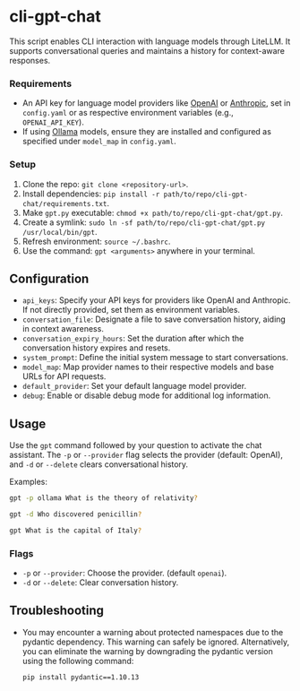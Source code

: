 # cli-gpt-chat

This script enables CLI interaction with language models through LiteLLM. It supports conversational queries and maintains a history for context-aware responses.

### Requirements

-   An API key for language model providers like [OpenAI](https://platform.openai.com/account/api-keys) or [Anthropic](https://console.anthropic.com/settings/keys), set in `config.yaml` or as respective environment variables (e.g., `OPENAI_API_KEY`).
-   If using [Ollama](https://ollama.ai) models, ensure they are installed and configured as specified under `model_map` in `config.yaml`.

### Setup

1. Clone the repo: `git clone <repository-url>`.
2. Install dependencies: `pip install -r path/to/repo/cli-gpt-chat/requirements.txt`.
3. Make `gpt.py` executable: `chmod +x path/to/repo/cli-gpt-chat/gpt.py`.
4. Create a symlink: `sudo ln -sf path/to/repo/cli-gpt-chat/gpt.py /usr/local/bin/gpt`.
5. Refresh environment: `source ~/.bashrc`.
6. Use the command: `gpt <arguments>` anywhere in your terminal.

## Configuration

-   `api_keys`: Specify your API keys for providers like OpenAI and Anthropic. If not directly provided, set them as environment variables.
-   `conversation_file`: Designate a file to save conversation history, aiding in context awareness.
-   `conversation_expiry_hours`: Set the duration after which the conversation history expires and resets.
-   `system_prompt`: Define the initial system message to start conversations.
-   `model_map`: Map provider names to their respective models and base URLs for API requests.
-   `default_provider`: Set your default language model provider.
-   `debug`: Enable or disable debug mode for additional log information.

## Usage

Use the `gpt` command followed by your question to activate the chat assistant. The `-p` or `--provider` flag selects the provider (default: OpenAI), and `-d` or `--delete` clears conversational history.

Examples:

```bash
gpt -p ollama What is the theory of relativity?
```

```bash
gpt -d Who discovered penicillin?
```

```bash
gpt What is the capital of Italy?
```

### Flags

-   `-p` or `--provider`: Choose the provider. (default `openai`).
-   `-d` or `--delete`: Clear conversation history.

## Troubleshooting

-   You may encounter a warning about protected namespaces due to the pydantic dependency. This warning can safely be ignored. Alternatively, you can eliminate the warning by downgrading the pydantic version using the following command:
    ```bash
    pip install pydantic==1.10.13
    ```

